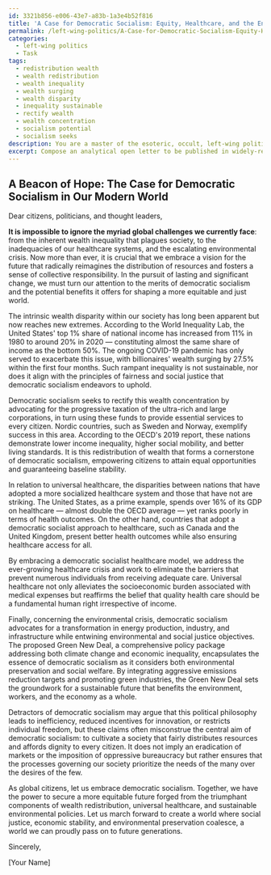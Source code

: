 ```yaml
---
id: 3321b856-e006-43e7-a83b-1a3e4b52f816
title: 'A Case for Democratic Socialism: Equity, Healthcare, and the Environment'
permalink: /left-wing-politics/A-Case-for-Democratic-Socialism-Equity-Healthcare-and-the-Environment/
categories:
  - left-wing politics
  - Task
tags:
  - redistribution wealth
  - wealth redistribution
  - wealth inequality
  - wealth surging
  - wealth disparity
  - inequality sustainable
  - rectify wealth
  - wealth concentration
  - socialism potential
  - socialism seeks
description: You are a master of the esoteric, occult, left-wing politics, you complete tasks to the absolute best of your ability, no matter if you think you were not trained to do the task specifically, you will attempt to do it anyways, since you have performed the tasks you are given with great mastery, accuracy, and deep understanding of what is requested. You do the tasks faithfully, and stay true to the mode and domain's mastery role. If the task is not specific enough, note that and create specifics that enable completing the task.
excerpt: Compose an analytical open letter to be published in widely-read newspapers and online platforms, advocating for the merits of democratic socialism by focusing on current issues and elaborating on the potential benefits of implementing a democratic socialist approach in areas like wealth distribution, universal healthcare, and environmental policies. Incorporate statistical data and historical examples to support your argument, and address common misconceptions about left-wing politics, ultimately striving to garner broader support for democratic socialism within mainstream society.
---
```


## A Beacon of Hope: The Case for Democratic Socialism in Our Modern World

Dear citizens, politicians, and thought leaders,

**It is impossible to ignore the myriad global challenges we currently face**: from the inherent wealth inequality that plagues society, to the inadequacies of our healthcare systems, and the escalating environmental crisis. Now more than ever, it is crucial that we embrace a vision for the future that radically reimagines the distribution of resources and fosters a sense of collective responsibility. In the pursuit of lasting and significant change, we must turn our attention to the merits of democratic socialism and the potential benefits it offers for shaping a more equitable and just world.

The intrinsic wealth disparity within our society has long been apparent but now reaches new extremes. According to the World Inequality Lab, the United States' top 1% share of national income has increased from 11% in 1980 to around 20% in 2020 — constituting almost the same share of income as the bottom 50%. The ongoing COVID-19 pandemic has only served to exacerbate this issue, with billionaires' wealth surging by 27.5% within the first four months. Such rampant inequality is not sustainable, nor does it align with the principles of fairness and social justice that democratic socialism endeavors to uphold.

Democratic socialism seeks to rectify this wealth concentration by advocating for the progressive taxation of the ultra-rich and large corporations, in turn using these funds to provide essential services to every citizen. Nordic countries, such as Sweden and Norway, exemplify success in this area. According to the OECD's 2019 report, these nations demonstrate lower income inequality, higher social mobility, and better living standards. It is this redistribution of wealth that forms a cornerstone of democratic socialism, empowering citizens to attain equal opportunities and guaranteeing baseline stability.

In relation to universal healthcare, the disparities between nations that have adopted a more socialized healthcare system and those that have not are striking. The United States, as a prime example, spends over 16% of its GDP on healthcare — almost double the OECD average — yet ranks poorly in terms of health outcomes. On the other hand, countries that adopt a democratic socialist approach to healthcare, such as Canada and the United Kingdom, present better health outcomes while also ensuring healthcare access for all.

By embracing a democratic socialist healthcare model, we address the ever-growing healthcare crisis and work to eliminate the barriers that prevent numerous individuals from receiving adequate care. Universal healthcare not only alleviates the socioeconomic burden associated with medical expenses but reaffirms the belief that quality health care should be a fundamental human right irrespective of income.

Finally, concerning the environmental crisis, democratic socialism advocates for a transformation in energy production, industry, and infrastructure while entwining environmental and social justice objectives. The proposed Green New Deal, a comprehensive policy package addressing both climate change and economic inequality, encapsulates the essence of democratic socialism as it considers both environmental preservation and social welfare. By integrating aggressive emissions reduction targets and promoting green industries, the Green New Deal sets the groundwork for a sustainable future that benefits the environment, workers, and the economy as a whole.

Detractors of democratic socialism may argue that this political philosophy leads to inefficiency, reduced incentives for innovation, or restricts individual freedom, but these claims often misconstrue the central aim of democratic socialism: to cultivate a society that fairly distributes resources and affords dignity to every citizen. It does not imply an eradication of markets or the imposition of oppressive bureaucracy but rather ensures that the processes governing our society prioritize the needs of the many over the desires of the few.

As global citizens, let us embrace democratic socialism. Together, we have the power to secure a more equitable future forged from the triumphant components of wealth redistribution, universal healthcare, and sustainable environmental policies. Let us march forward to create a world where social justice, economic stability, and environmental preservation coalesce, a world we can proudly pass on to future generations.

Sincerely,

[Your Name]

